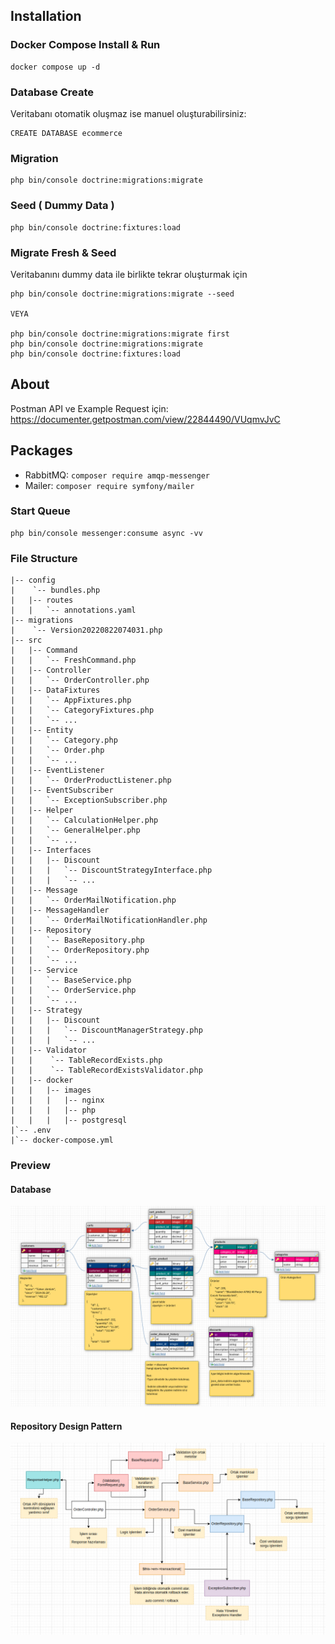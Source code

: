 ## Installation

### Docker Compose Install & Run
```
docker compose up -d
```

### Database Create
Veritabanı otomatik oluşmaz ise manuel oluşturabilirsiniz:
```
CREATE DATABASE ecommerce
```

### Migration
```
php bin/console doctrine:migrations:migrate
```

### Seed ( Dummy Data )
```
php bin/console doctrine:fixtures:load
```

### Migrate Fresh & Seed
Veritabanını dummy data ile birlikte tekrar oluşturmak için
```
php bin/console doctrine:migrations:migrate --seed

VEYA

php bin/console doctrine:migrations:migrate first
php bin/console doctrine:migrations:migrate
php bin/console doctrine:fixtures:load
```

## About
Postman API ve Example Request için:\
https://documenter.getpostman.com/view/22844490/VUqmvJvC

## Packages
- RabbitMQ: `composer require amqp-messenger`
- Mailer: `composer require symfony/mailer`

### Start Queue
```
php bin/console messenger:consume async -vv
```

### File Structure
```
|-- config
|    `-- bundles.php
|   |-- routes
|   |   `-- annotations.yaml
|-- migrations
|    `-- Version20220822074031.php
|-- src
|   |-- Command
|   |   `-- FreshCommand.php
|   |-- Controller
|   |   `-- OrderController.php
|   |-- DataFixtures
|   |   `-- AppFixtures.php
|   |   `-- CategoryFixtures.php
|   |   `-- ...
|   |-- Entity
|   |   `-- Category.php
|   |   `-- Order.php
|   |   `-- ...
|   |-- EventListener
|   |   `-- OrderProductListener.php
|   |-- EventSubscriber
|   |   `-- ExceptionSubscriber.php
|   |-- Helper
|   |   `-- CalculationHelper.php
|   |   `-- GeneralHelper.php
|   |   `-- ...
|   |-- Interfaces
|   |   |-- Discount
|   |   |   `-- DiscountStrategyInterface.php
|   |   |   `-- ...
|   |-- Message
|   |   `-- OrderMailNotification.php
|   |-- MessageHandler
|   |   `-- OrderMailNotificationHandler.php
|   |-- Repository
|   |   `-- BaseRepository.php
|   |   `-- OrderRepository.php
|   |   `-- ...
|   |-- Service
|   |   `-- BaseService.php
|   |   `-- OrderService.php
|   |   `-- ...
|   |-- Strategy
|   |   |-- Discount
|   |   |   `-- DiscountManagerStrategy.php
|   |   |   `-- ...
|   |-- Validator
|   |    `-- TableRecordExists.php
|   |    `-- TableRecordExistsValidator.php
|   |-- docker
|   |   |-- images
|   |   |   |-- nginx
|   |   |   |-- php
|   |   |   |-- postgresql
|`-- .env
|`-- docker-compose.yml
```

### Preview
#### Database
![db!](./docs/db.png)

#### Repository Design Pattern
![db!](./docs/rdp.png)